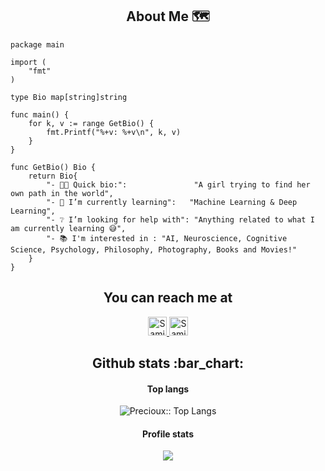 <h2 align="center">About Me 🗺️</h2> 

```golang
package main

import (
	"fmt"
)

type Bio map[string]string

func main() {
	for k, v := range GetBio() {
		fmt.Printf("%+v: %+v\n", k, v)
	}
}

func GetBio() Bio {
	return Bio{
		"- 👩‍💻 Quick bio:":               "A girl trying to find her own path in the world",
		"- 🌱 I’m currently learning":   "Machine Learning & Deep Learning",
		"- ❔ I’m looking for help with": "Anything related to what I am currently learning 😅",
		"- 📚 I'm interested in : "AI, Neuroscience, Cognitive Science, Psychology, Philosophy, Photography, Books and Movies!"
	}
}
```

<h2 align="center">You can reach me at </h2>

<p align="center">

  <a href="https://www.linkedin.com/in/samin-mahdipour-8919a6133/">
    <img src="https://www.vectorlogo.zone/logos/linkedin/linkedin-icon.svg" alt="Samin Mahdipour's LinkedIn Profile" height="30" width="30">
  </a>

  <a href="uni.mahdipour@gmail.com">
    <img src="https://www.vectorlogo.zone/logos/gmail/gmail-icon.svg" alt="Samin Mahdipour's Gmail" height="30" width="30">
  </a>
  
</p>


<h2 align="center">Github stats :bar_chart:</h2>

<h4 align="center">Top langs</h4>

<p align="center"><img src="https://github-readme-stats.vercel.app/api/top-langs/?username=Precioux&langs_count=10&theme=radical&layout=compact" alt="Precioux:: Top Langs" /></p>

<h4 align="center">Profile stats</h4>

<p align="center"><img src="https://github-readme-stats.vercel.app/api?username=Precioux&show_icons=true&theme=panda" Precioux:: Profile Stats" /></p>
